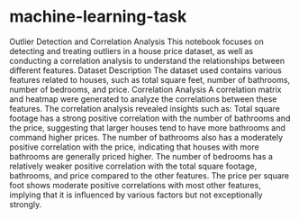 # machine-learning-task 
Outlier Detection and Correlation Analysis
This notebook focuses on detecting and treating outliers in a house price dataset, as well as conducting a correlation analysis to understand the relationships between different features.
Dataset Description
The dataset used contains various features related to houses, such as total square feet, number of bathrooms, number of bedrooms, and price.
Correlation Analysis
A correlation matrix and heatmap were generated to analyze the correlations between these features.
The correlation analysis revealed insights such as:
Total square footage has a strong positive correlation with the number of bathrooms and the price, suggesting that larger houses tend to have more bathrooms and command higher prices.
The number of bathrooms also has a moderately positive correlation with the price, indicating that houses with more bathrooms are generally priced higher.
The number of bedrooms has a relatively weaker positive correlation with the total square footage, bathrooms, and price compared to the other features.
The price per square foot shows moderate positive correlations with most other features, implying that it is influenced by various factors but not exceptionally strongly.
